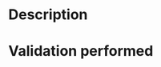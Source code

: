 # Description
<!-- Describe what this request will change/fix and provide any details necessary for reviewers. -->



# Validation performed
<!-- Describe what tests and validation you performed on the change. -->

